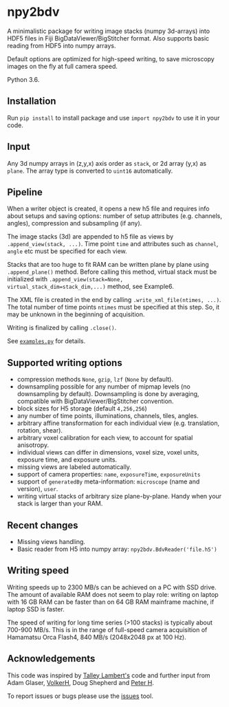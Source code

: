 # npy2bdv
 A minimalistic package for writing image stacks (numpy 3d-arrays) into HDF5 files in 
 Fiji BigDataViewer/BigStitcher format. Also supports basic reading from HDF5 into numpy arrays.
 
 Default options are optimized for high-speed writing, 
 to save microscopy images on the fly at full camera speed.
 
 Python 3.6.
 
 ## Installation
 Run `pip install` to install package and use `import npy2bdv` to use it in your code.
 
 ## Input
 Any 3d numpy arrays in (z,y,x) axis order as `stack`, or 2d array (y,x) as `plane`. 
 The array type is converted to `uint16` automatically.
 
 ## Pipeline
 When a writer object is created, it opens a new h5 file 
 and requires info about setups and saving options: 
 number of setup attributes (e.g. channels, angles), compression and subsampling (if any). 
 
 The image stacks (3d) are appended to h5 file 
 as views by `.append_view(stack, ...)`. 
 Time point `time` and attributes such as `channel`, `angle` etc must be specified 
 for each view.
 
 Stacks that are too huge to fit RAM can be written plane by plane using `.append_plane()` method. 
 Before calling this method, virtual stack must be initialized with 
 `.append_view(stack=None, virtual_stack_dim=stack_dim,...)` method, see Example6.
 
 The XML file is created in the end by calling `.write_xml_file(ntimes, ...)`.
 The total number of time points `ntimes` must be specified at this step. 
 So, it may be unknown in the beginning of acquisition.
  
 Writing is finalized by calling `.close()`.
 
 See [`examples.py`](examples.py) for details.
 
 ## Supported writing options
 * compression methods `None`, `gzip`, `lzf` (`None` by default).
 * downsampling possible for any number of mipmap levels (no downsampling by default). 
 Downsampling is done by averaging, compatible with BigDataViewer/BigStitcher convention.
 * block sizes for H5 storage (default `4,256,256`)
 * any number of time points, illuminations, channels, tiles, angles.
 * arbitrary affine transformation for each individual view (e.g. translation, rotation, shear).
 * arbitrary voxel calibration for each view, to account for spatial anisotropy.
 * individual views can differ in dimensions, voxel size, voxel units, 
 exposure time, and exposure units.
 * missing views are labeled automatically.
 * support of camera properties: `name`, `exposureTime`, `exposureUnits`
 * support of `generatedBy` meta-information: `microscope` (name and version), `user`.
 * writing virtual stacks of arbitrary size plane-by-plane. Handy when your stack is larger than your RAM.
 
 ## Recent changes
 * Missing views handling.
 * Basic reader from H5 into numpy array: `npy2bdv.BdvReader('file.h5') `
 
 ## Writing speed
Writing speeds up to 2300 MB/s can be achieved on a PC with SSD drive. 
The amount of available RAM does not seem to play role: 
writing on laptop with 16 GB RAM can be faster than on 64 GB RAM mainframe machine, if laptop SSD is faster.

The speed of writing for long time series (>100 stacks) is typically about 700-900 MB/s. 
This is in the range of full-speed camera acquisition 
of Hamamatsu Orca Flash4, 840 MB/s (2048x2048 px at 100 Hz).

 ## Acknowledgements
 This code was inspired by [Talley Lambert's](https://github.com/tlambert03/imarispy) code 
 and further input from Adam Glaser, [VolkerH](https://github.com/VolkerH), Doug Shepherd and 
 [Peter H](https://github.com/abred).
 
 To report issues or bugs please use the [issues](https://github.com/nvladimus/npy2bdv/issues) tool.
